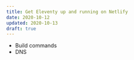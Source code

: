 ```yaml
---
title: Get Eleventy up and running on Netlify
date: 2020-10-12
updated: 2020-10-13
draft: true
---
```


- Build commands
- DNS